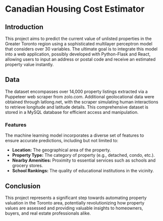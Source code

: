# Canadian Housing Cost Estimator

## Introduction

This project aims to predict the current value of unlisted properties in the Greater Toronto region using a sophisticated multilayer perceptron model that considers over 30 variables. The ultimate goal is to integrate this model into a web application, possibly developed with Python-Flask and React, allowing users to input an address or postal code and receive an estimated property value instantly.

## Data

The dataset encompasses over 14,000 property listings extracted via a Puppeteer web scraper from zolo.com. Additional geolocational data were obtained through latlong.net, with the scraper simulating human interactions to retrieve longitude and latitude details. This comprehensive dataset is stored in a MySQL database for efficient access and manipulation.

### Features

The machine learning model incorporates a diverse set of features to ensure accurate predictions, including but not limited to:

- **Location:** The geographical area of the property.
- **Property Type:** The category of property (e.g., detached, condo, etc.).
- **Nearby Amenities:** Proximity to essential services such as schools and grocery stores.
- **School Rankings:** The quality of educational institutions in the vicinity.

## Conclusion

This project represents a significant step towards automating property valuation in the Toronto area, potentially revolutionizing how property values are assessed and providing valuable insights to homeowners, buyers, and real estate professionals alike.

